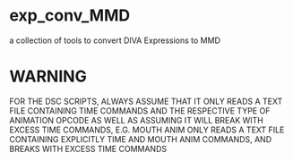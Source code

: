 # exp_conv_MMD
a collection of tools to convert DIVA Expressions to MMD

# WARNING

FOR THE DSC SCRIPTS, ALWAYS ASSUME THAT IT ONLY READS A TEXT FILE CONTAINING TIME COMMANDS AND THE RESPECTIVE TYPE OF ANIMATION OPCODE AS WELL AS ASSUMING IT WILL BREAK WITH EXCESS TIME COMMANDS, E.G. MOUTH ANIM ONLY READS A TEXT FILE CONTAINING EXPLICITLY TIME AND MOUTH ANIM COMMANDS, AND BREAKS WITH EXCESS TIME COMMANDS
